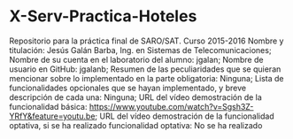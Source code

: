 # X-Serv-Practica-Hoteles
Repositorio para la práctica final de SARO/SAT. Curso 2015-2016 
Nombre y titulación: Jesús Galán Barba, Ing. en Sistemas de Telecomunicaciones; 
Nombre de su cuenta en el laboratorio del alumno: jgalan; 
Nombre de usuario en GitHub: jgalanb; 
Resumen de las peculiaridades que se quieran mencionar sobre lo implementado en la parte obligatoria: Ninguna; 
Lista de funcionalidades opcionales que se hayan implementado, y breve
descripción de cada una: Ninguna; 
URL del vídeo demostración de la funcionalidad básica: https://www.youtube.com/watch?v=Sgsh3Z-YRfY&feature=youtu.be; 
URL del vídeo demostración de la funcionalidad optativa, si se ha realizado funcionalidad optativa: No se ha realizado
